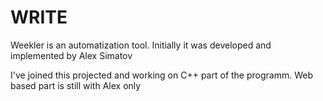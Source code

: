 WRITE
=====

Weekler is an automatization tool.
Initially it was developed and implemented by Alex Simatov

I've joined this projected and working on C++ part of the programm.
Web based part is still with Alex only
